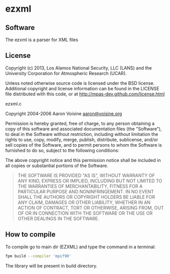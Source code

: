 # ezxml

## Software

The ezxml is a parser for XML files

## License
Copyright (c) 2013,  Los Alamos National Security, LLC (LANS)
and the University Corporation for Atmospheric Research (UCAR).

Unless noted otherwise source code is licensed under the BSD license.
Additional copyright and license information can be found in the LICENSE file
distributed with this code, or at http://mpas-dev.github.com/license.html

ezxml.c

Copyright 2004-2006 Aaron Voisine <aaron@voisine.org>

Permission is hereby granted, free of charge, to any person obtaining
a copy of this software and associated documentation files (the
"Software"), to deal in the Software without restriction, including
without limitation the rights to use, copy, modify, merge, publish,
distribute, sublicense, and/or sell copies of the Software, and to
permit persons to whom the Software is furnished to do so, subject to
the following conditions:

The above copyright notice and this permission notice shall be included
in all copies or substantial portions of the Software.

> THE SOFTWARE IS PROVIDED "AS IS", WITHOUT WARRANTY OF ANY KIND,
> EXPRESS OR IMPLIED, INCLUDING BUT NOT LIMITED TO THE WARRANTIES OF
> MERCHANTABILITY, FITNESS FOR A PARTICULAR PURPOSE AND NONINFRINGEMENT.
> IN NO EVENT SHALL THE AUTHORS OR COPYRIGHT HOLDERS BE LIABLE FOR ANY
> CLAIM, DAMAGES OR OTHER LIABILITY, WHETHER IN AN ACTION OF CONTRACT,
> TORT OR OTHERWISE, ARISING FROM, OUT OF OR IN CONNECTION WITH THE
> SOFTWARE OR THE USE OR OTHER DEALINGS IN THE SOFTWARE.

## How to compile

To compile go to main dir (EZXML) and type the command in a terminal:

```bash
fpm build --compiler 'mpif90'
```
The library will be present in build directory.